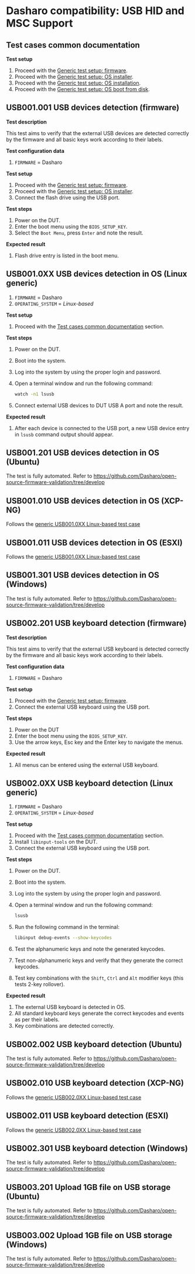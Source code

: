 # Dasharo compatibility: USB HID and MSC Support

## Test cases common documentation

**Test setup**

1. Proceed with the
    [Generic test setup: firmware](../generic-test-setup.md#firmware).
1. Proceed with the
    [Generic test setup: OS installer](../generic-test-setup.md#os-installer).
1. Proceed with the
    [Generic test setup: OS installation](../generic-test-setup.md#os-installation).
1. Proceed with the
    [Generic test setup: OS boot from disk](../generic-test-setup.md#os-boot-from-disk).

## USB001.001 USB devices detection (firmware)

**Test description**

This test aims to verify that the external USB devices are detected
correctly by the firmware and all basic keys work according to their labels.

**Test configuration data**

1. `FIRMWARE` = Dasharo

**Test setup**

1. Proceed with the
    [Generic test setup: firmware](../generic-test-setup.md#firmware).
1. Proceed with the
    [Generic test setup: OS installer](../generic-test-setup.md#os-installer).
1. Connect the flash drive using the USB port.

**Test steps**

1. Power on the DUT.
1. Enter the boot menu using the `BIOS_SETUP_KEY`.
1. Select the `Boot Menu`, press `Enter` and note the result.

**Expected result**

1. Flash drive entry is listed in the boot menu.

## USB001.0XX USB devices detection in OS (Linux generic)

1. `FIRMWARE` = Dasharo
1. `OPERATING_SYSTEM` = _Linux-based_

**Test setup**

1. Proceed with the
    [Test cases common documentation](#test-cases-common-documentation) section.

**Test steps**

1. Power on the DUT.
1. Boot into the system.
1. Log into the system by using the proper login and password.
1. Open a terminal window and run the following command:

    ```bash
    watch -n1 lsusb
    ```

1. Connect external USB devices to DUT USB A port and note the result.

**Expected result**

1. After each device is connected to the USB port, a new USB device entry
    in `lsusb` command output should appear.

## USB001.201 USB devices detection in OS (Ubuntu)

The test is fully automated. Refer to https://github.com/Dasharo/open-source-firmware-validation/tree/develop

## USB001.010 USB devices detection in OS (XCP-NG)

Follows the [generic USB001.0XX Linux-based test case](#usb0010xx-usb-devices-detection-in-os-linux-generic)

## USB001.011 USB devices detection in OS (ESXI)

Follows the [generic USB001.0XX Linux-based test case](#usb0010xx-usb-devices-detection-in-os-linux-generic)

## USB001.301 USB devices detection in OS (Windows)

The test is fully automated. Refer to https://github.com/Dasharo/open-source-firmware-validation/tree/develop

## USB002.201 USB keyboard detection (firmware)

**Test description**

This test aims to verify that the external USB keyboard is detected correctly
by the firmware and all basic keys work according to their labels.

**Test configuration data**

1. `FIRMWARE` = Dasharo

**Test setup**

1. Proceed with the
    [Generic test setup: firmware](../generic-test-setup.md#firmware).
1. Connect the external USB keyboard using the USB port.

**Test steps**

1. Power on the DUT
1. Enter the boot menu using the `BIOS_SETUP_KEY`.
1. Use the arrow keys, Esc key and the Enter key to navigate the menus.

**Expected result**

1. All menus can be entered using the external USB keyboard.

## USB002.0XX USB keyboard detection (Linux generic)

1. `FIRMWARE` = Dasharo
1. `OPERATING_SYSTEM` = _Linux-based_

**Test setup**

1. Proceed with the
    [Test cases common documentation](#test-cases-common-documentation) section.
1. Install `libinput-tools` on the DUT.
1. Connect the external USB keyboard using the USB port.

**Test steps**

1. Power on the DUT.
1. Boot into the system.
1. Log into the system by using the proper login and password.
1. Open a terminal window and run the following command:

    ```bash
    lsusb
    ```

1. Run the following command in the terminal:

    ```bash
    libinput debug-events --show-keycodes
    ```

1. Test the alphanumeric keys and note the generated keycodes.
1. Test non-alphanumeric keys and verify that they generate the correct
    keycodes.
1. Test key combinations with the `Shift`, `Ctrl` and `Alt` modifier keys
    (this tests 2-key rollover).

**Expected result**

1. The external USB keyboard is detected in OS.
1. All standard keyboard keys generate the correct keycodes and events as per
   their labels.
1. Key combinations are detected correctly.

## USB002.002 USB keyboard detection (Ubuntu)

The test is fully automated. Refer to https://github.com/Dasharo/open-source-firmware-validation/tree/develop

## USB002.010 USB keyboard detection (XCP-NG)

Follows the [generic USB002.0XX Linux-based test case](#usb0020xx-usb-keyboard-detection-linux-generic)

## USB002.011 USB keyboard detection (ESXI)

Follows the [generic USB002.0XX Linux-based test case](#usb0020xx-usb-keyboard-detection-linux-generic)

## USB002.301 USB keyboard detection (Windows)

The test is fully automated. Refer to https://github.com/Dasharo/open-source-firmware-validation/tree/develop

## USB003.201 Upload 1GB file on USB storage (Ubuntu)

The test is fully automated. Refer to https://github.com/Dasharo/open-source-firmware-validation/tree/develop

## USB003.002 Upload 1GB file on USB storage (Windows)

The test is fully automated. Refer to https://github.com/Dasharo/open-source-firmware-validation/tree/develop

